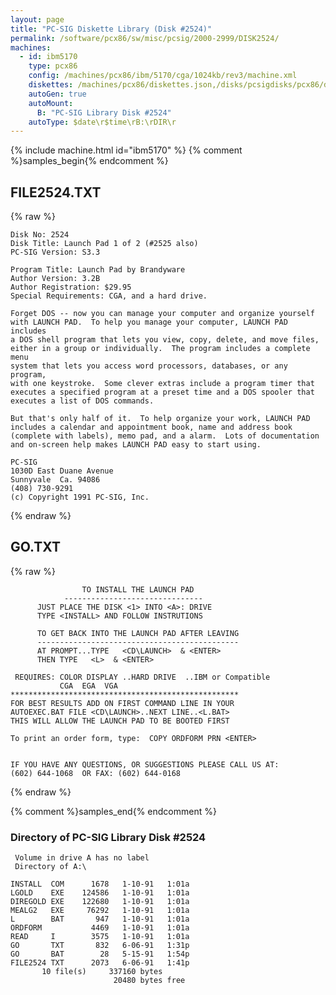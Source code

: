 ```yaml
---
layout: page
title: "PC-SIG Diskette Library (Disk #2524)"
permalink: /software/pcx86/sw/misc/pcsig/2000-2999/DISK2524/
machines:
  - id: ibm5170
    type: pcx86
    config: /machines/pcx86/ibm/5170/cga/1024kb/rev3/machine.xml
    diskettes: /machines/pcx86/diskettes.json,/disks/pcsigdisks/pcx86/diskettes.json
    autoGen: true
    autoMount:
      B: "PC-SIG Library Disk #2524"
    autoType: $date\r$time\rB:\rDIR\r
---
```


{% include machine.html id="ibm5170" %}
{% comment %}samples_begin{% endcomment %}

## FILE2524.TXT

{% raw %}
```
Disk No: 2524                                                           
Disk Title: Launch Pad 1 of 2 (#2525 also)                              
PC-SIG Version: S3.3                                                    
                                                                        
Program Title: Launch Pad by Brandyware                                 
Author Version: 3.2B                                                    
Author Registration: $29.95                                             
Special Requirements: CGA, and a hard drive.                            
                                                                        
Forget DOS -- now you can manage your computer and organize yourself    
with LAUNCH PAD.  To help you manage your computer, LAUNCH PAD includes 
a DOS shell program that lets you view, copy, delete, and move files,   
either in a group or individually.  The program includes a complete menu
system that lets you access word processors, databases, or any program, 
with one keystroke.  Some clever extras include a program timer that    
executes a specified program at a preset time and a DOS spooler that    
executes a list of DOS commands.                                        
                                                                        
But that's only half of it.  To help organize your work, LAUNCH PAD     
includes a calendar and appointment book, name and address book         
(complete with labels), memo pad, and a alarm.  Lots of documentation   
and on-screen help makes LAUNCH PAD easy to start using.                
                                                                        
PC-SIG                                                                  
1030D East Duane Avenue                                                 
Sunnyvale  Ca. 94086                                                    
(408) 730-9291                                                          
(c) Copyright 1991 PC-SIG, Inc.                                         
```
{% endraw %}

## GO.TXT

{% raw %}
```
                TO INSTALL THE LAUNCH PAD
            -------------------------------
      JUST PLACE THE DISK <1> INTO <A>: DRIVE
      TYPE <INSTALL> AND FOLLOW INSTRUTIONS

      TO GET BACK INTO THE LAUNCH PAD AFTER LEAVING
      ---------------------------------------------
      AT PROMPT...TYPE   <CD\LAUNCH>  & <ENTER>
      THEN TYPE   <L>  & <ENTER>

 REQUIRES: COLOR DISPLAY ..HARD DRIVE  ..IBM or Compatible
           CGA  EGA  VGA
***************************************************
FOR BEST RESULTS ADD ON FIRST COMMAND LINE IN YOUR
AUTOEXEC.BAT FILE <CD\LAUNCH>..NEXT LINE..<L.BAT>
THIS WILL ALLOW THE LAUNCH PAD TO BE BOOTED FIRST

To print an order form, type:  COPY ORDFORM PRN <ENTER>


IF YOU HAVE ANY QUESTIONS, OR SUGGESTIONS PLEASE CALL US AT:
(602) 644-1068  OR FAX: (602) 644-0168
```
{% endraw %}

{% comment %}samples_end{% endcomment %}

### Directory of PC-SIG Library Disk #2524

     Volume in drive A has no label
     Directory of A:\

    INSTALL  COM      1678   1-10-91   1:01a
    LGOLD    EXE    124586   1-10-91   1:01a
    DIREGOLD EXE    122680   1-10-91   1:01a
    MEALG2   EXE     76292   1-10-91   1:01a
    L        BAT       947   1-10-91   1:01a
    ORDFORM           4469   1-10-91   1:01a
    READ     I        3575   1-10-91   1:01a
    GO       TXT       832   6-06-91   1:31p
    GO       BAT        28   5-15-91   1:54p
    FILE2524 TXT      2073   6-06-91   1:41p
           10 file(s)     337160 bytes
                           20480 bytes free
